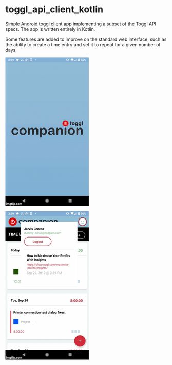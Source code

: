 # toggl_api_client_kotlin
Simple Android toggl client app implementing a subset of the Toggl API specs. The app is written entirely in Kotlin.

Some features are added to improve on the standard web interface, such as the ability to create a time entry and set it to repeat for a given number of days.


![Toggl Client 1](/images/toggl_1.gif)

![Toggl Client 1](/images/toggl_2.gif)

